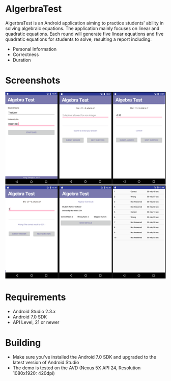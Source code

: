 # AlgerbraTest
AlgerbraTest is an Android application aiming to practice students' ability in solving algebraic equations. The application mainly focuses on linear and quadratic equations.
Each round will generate five linear equations and five quadratic equations for students to solve, resulting a report including:

* Personal Information
* Correctness
* Duration

# Screenshots
![1.png](./Screenshots/1.png)
![2.png](./Screenshots/2.png)

# Requirements
* Android Studio 2.3.x
* Android 7.0 SDK
* API Level, 21 or newer

# Building
* Make sure you've installed the Android 7.0 SDK and upgraded to the latest version of Android Studio
* The demo is tested on the AVD (Nexus 5X API 24, Resolution 1080x1920: 420dpi)



